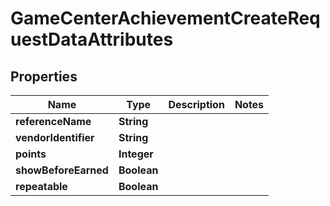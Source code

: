 

# GameCenterAchievementCreateRequestDataAttributes


## Properties

| Name | Type | Description | Notes |
|------------ | ------------- | ------------- | -------------|
|**referenceName** | **String** |  |  |
|**vendorIdentifier** | **String** |  |  |
|**points** | **Integer** |  |  |
|**showBeforeEarned** | **Boolean** |  |  |
|**repeatable** | **Boolean** |  |  |



